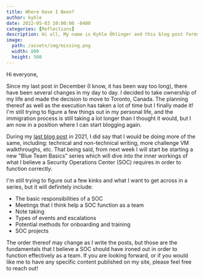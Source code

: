 ```yaml
---
title: Where Have I Been?
author: kyhle
date: 2022-05-03 10:00:00 -0400
categories: [Reflections]
description: Hi all, My name is Kyhle Öhlinger and this blog post forms part of my personal blog. If you enjoy any of the posts, feel free to reach out and let me know :) 
image:
  path: /assets/img/missing.png
  width: 800
  height: 500
---  
```


Hi everyone,

Since my last post in December (I know, it has been way too long), there have been several changes in my day to day. I decided to take ownership of my life and made the decision to move to Toronto, Canada. The planning thereof as well as the execution has taken a lot of time but I finally made it! I'm still trying to figure a few things out in my personal life, and the immigration process is still taking a lot longer than I thought it would, but I am now in a position where I can start blogging again.

During my [last blog post](https://ohlinger.co/a-year-in-review-2021/) in 2021, I did say that I would be doing more of the same, including: technical and non-technical writing, more challenge VM walkthroughs, etc. That being said, from next week I will start be starting a new "Blue Team Basics" series which will dive into the inner workings of what I believe a Security Operations Center (SOC) requires in order to function correctly. 

I'm still trying to figure out a few kinks and what I want to get across in a series, but it will definitely include:
* The basic responsibilities of a SOC
* Meetings that I think help a SOC function as a team
* Note taking
* Types of events and escalations
* Potential methods for onboarding and training
* SOC projects

The order thereof may change as I write the posts, but those are the fundamentals that I believe a SOC should have ironed out in order to function effectively as a team. If you are looking forward, or if you would like me to have any specific content published on my site, please feel free to reach out!